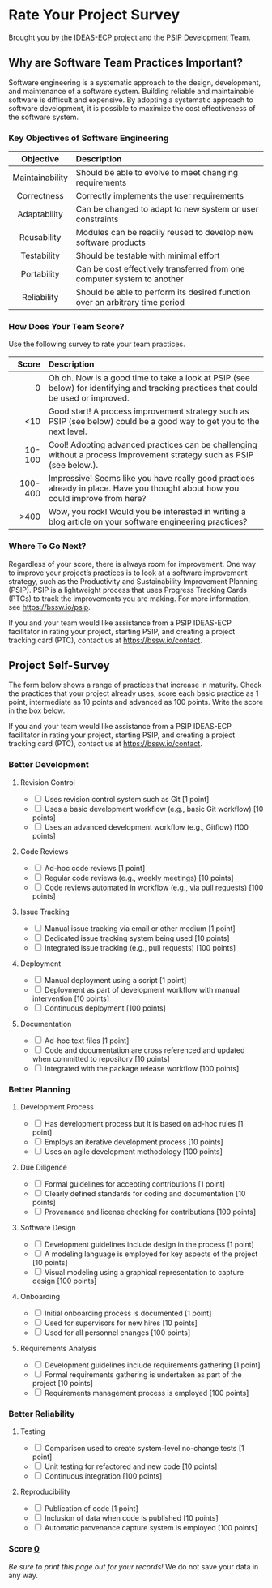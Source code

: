 <head>
<script language="javascript">
window.onload=function(){
var inputs = document.getElementsByClassName('survey'),
    total  = document.getElementById('survey-total');

 for (var i=0; i < inputs.length; i++) {
    inputs[i].onchange = function() {
        var add = this.value * (this.checked ? 1 : -1);
        total.innerHTML = parseFloat(total.innerHTML) + add
        var new_total = parseFloat(document.getElementById('input').value);
      console.log(new_total);
        document.getElementById('input').value=new_total + add
    }
  }
}
</script>
</head>

# Rate Your Project Survey

Brought you by the [IDEAS-ECP project](https://ideas-productivity.org) and the [PSIP Development Team](https://bssw.io/psip).

## Why are Software Team Practices Important?

Software engineering is a systematic approach to the design, development, and maintenance of a software system. Building reliable and maintainable software is difficult and expensive. By adopting a systematic approach to software development, it is possible to maximize the cost effectiveness of the software system.

### Key Objectives of Software Engineering

Objective | Description
:--------:|:-----------
Maintainability | Should be able to evolve to meet changing requirements
Correctness | Correctly implements the user requirements
Adaptability | Can be changed to adapt to new system or user constraints
Reusability | Modules can be readily reused to develop new software products
Testability | Should be testable with minimal effort
Portability | Can be cost effectively transferred from one computer system to another
Reliability | Should be able to perform its desired function over an arbitrary time period

<div style='page-break-after:always'></div>

### How Does Your Team Score?

Use the following survey to rate your team practices.

Score | Description
-----:|:-----------
0 | Oh oh. Now is a good time to take a look at PSIP (see below) for identifying and tracking practices that could be used or improved.
<10 | Good start! A process improvement strategy such as PSIP (see below) could be a good way to get you to the next level.
10-100 | Cool! Adopting advanced practices can be challenging without a process improvement strategy such as PSIP (see below.).
100-400 | Impressive! Seems like you have really good practices already in place. Have you thought about how you could improve from here?
\>400 | Wow, you rock! Would you be interested in writing a blog article on your software engineering practices?

### Where To Go Next?

Regardless of your score, there is always room for improvement. One way to improve your project’s practices is to look at a software improvement strategy, such as the Productivity and Sustainability Improvement Planning (PSIP). PSIP is a lightweight process that uses Progress Tracking Cards (PTCs) to track the improvements you are making. For more information, see <https://bssw.io/psip>.

If you and your team would like assistance from a PSIP IDEAS-ECP facilitator in rating your project, starting PSIP, and creating a project tracking card (PTC), contact us at <https://bssw.io/contact>.

<div style='page-break-after:always'></div>

## Project Self-Survey

The form below shows a range of practices that increase in maturity. Check the practices that your project already uses, score each basic practice as 1 point, intermediate as 10 points and advanced as 100 points. Write the score in the box below.

If you and your team would like assistance from a PSIP IDEAS-ECP facilitator in rating your project, starting PSIP, and creating a project tracking card (PTC), contact us at <https://bssw.io/contact>.

### Better Development

1.  Revision Control

    - <input type="checkbox" class="survey" value="1"> Uses revision control system such as Git [1 point]
    - <input type="checkbox" class="survey" value="10"> Uses a basic development workflow (e.g., basic Git workflow) [10 points]
    - <input type="checkbox" class="survey" value="100"> Uses an advanced development workflow (e.g., Gitflow) [100 points]

2.  Code Reviews

    - <input type="checkbox" class="survey" value="1"> Ad-hoc code reviews [1 point]
    - <input type="checkbox" class="survey" value="10"> Regular code reviews (e.g., weekly meetings) [10 points]
    - <input type="checkbox" class="survey" value="100"> Code reviews automated in workflow (e.g., via pull requests) [100 points]

3.  Issue Tracking

    - <input type="checkbox" class="survey" value="1"> Manual issue tracking via email or other medium [1 point]
    - <input type="checkbox" class="survey" value="10"> Dedicated issue tracking system being used [10 points]
    - <input type="checkbox" class="survey" value="100"> Integrated issue tracking  (e.g., pull requests) [100 points]

4.  Deployment

    - <input type="checkbox" class="survey" value="1"> Manual deployment using a script [1 point]
    - <input type="checkbox" class="survey" value="10"> Deployment as part of development workflow with manual intervention [10 points]
    - <input type="checkbox" class="survey" value="100"> Continuous deployment [100 points]

5.  Documentation

    - <input type="checkbox" class="survey" value="1"> Ad-hoc text files [1 point]
    - <input type="checkbox" class="survey" value="10"> Code and documentation are cross referenced and updated when committed to repository [10 points]
    - <input type="checkbox" class="survey" value="100"> Integrated with the package release workflow [100 points]

### Better Planning

1.  Development Process

    - <input type="checkbox" class="survey" value="1"> Has development process but it is based on ad-hoc rules [1 point]
    - <input type="checkbox" class="survey" value="10"> Employs an iterative development process [10 points]
    - <input type="checkbox" class="survey" value="100"> Uses an agile development methodology [100 points]

2.  Due Diligence

    - <input type="checkbox" class="survey" value="1"> Formal guidelines for accepting contributions [1 point]
    - <input type="checkbox" class="survey" value="10"> Clearly defined standards for coding and documentation [10 points]
    - <input type="checkbox" class="survey" value="100"> Provenance and license checking for contributions [100 points]

3.  Software Design

    - <input type="checkbox" class="survey" value="1"> Development guidelines include design in the process [1 point]
    - <input type="checkbox" class="survey" value="10"> A modeling language is employed for key aspects of the project [10 points]
    - <input type="checkbox" class="survey" value="100"> Visual modeling using a graphical representation to capture design [100 points]

4.  Onboarding

    - <input type="checkbox" class="survey" value="1"> Initial onboarding process is documented [1 point]
    - <input type="checkbox" class="survey" value="10"> Used for supervisors for new hires [10 points]
    - <input type="checkbox" class="survey" value="100"> Used for all personnel changes [100 points]

5.  Requirements Analysis

    - <input type="checkbox" class="survey" value="1"> Development guidelines include requirements gathering [1 point]
    - <input type="checkbox" class="survey" value="10"> Formal requirements gathering is undertaken as part of the project [10 points]
    - <input type="checkbox" class="survey" value="100"> Requirements management process is employed [100 points]

### Better Reliability

1.  Testing

    - <input type="checkbox" class="survey" value="1"> Comparison used to create system-level no-change tests [1 point]
    - <input type="checkbox" class="survey" value="10"> Unit testing for refactored and new code [10 points]
    - <input type="checkbox" class="survey" value="100"> Continuous integration [100 points]

2.  Reproducibility

    - <input type="checkbox" class="survey" value="1"> Publication of code [1 point]
    - <input type="checkbox" class="survey" value="10"> Inclusion of data when code is published [10 points]
    - <input type="checkbox" class="survey" value="100"> Automatic provenance capture system is employed [100 points]

### Score <span id="survey-total" style="text-decoration:underline;">0</span>

*Be sure to print this page out for your records!* We do not save your data in any way.
